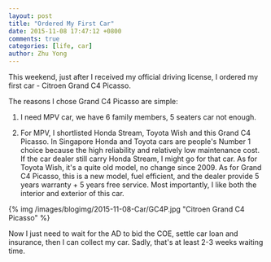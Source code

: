```yaml
---
layout: post
title: "Ordered My First Car"
date: 2015-11-08 17:47:12 +0800
comments: true
categories: [life, car]
author: Zhu Yong
---
```


This weekend, just after I received my official driving license, I ordered my first car - Citroen Grand C4 Picasso. 

The reasons I chose Grand C4 Picasso are simple:

1. I need MPV car, we have 6 family members, 5 seaters car not enough.

2. For MPV, I shortlisted Honda Stream, Toyota Wish and this Grand C4 Picasso. In Singapore Honda and Toyota cars are people's Number 1 choice because the high reliability and relatively low maintenance cost. If the car dealer still carry Honda Stream, I might go for that car. As for Toyota Wish, it's a quite old model, no change since 2009. As for Grand C4 Picasso, this is a new model, fuel efficient, and the dealer provide 5 years warranty + 5 years free service. Most importantly, I like both the interior and exterior of this car. 


{% img /images/blogimg/2015-11-08-Car/GC4P.jpg "Citroen Grand C4 Picasso" %} 


Now I just need to wait for the AD to bid the COE, settle car loan and insurance, then I can collect my car. Sadly, that's at least 2-3 weeks waiting time. 
 
